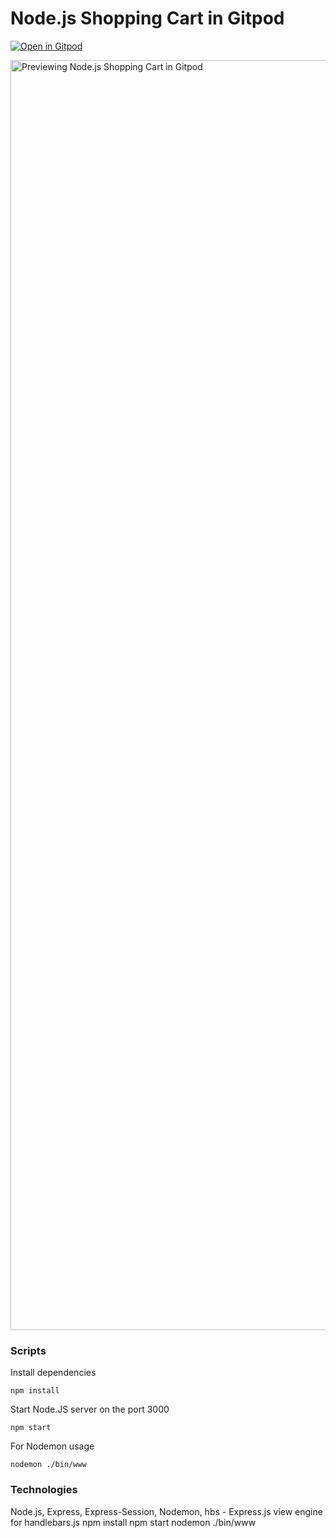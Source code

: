 # Node.js Shopping Cart in Gitpod

[![Open in Gitpod](https://gitpod.io/button/open-in-gitpod.svg?longCache=true)](https://gitpod.io#https://github.com/gitpod-io/nodejs-shopping-cart)

<img width="2032" alt="Previewing Node.js Shopping Cart in Gitpod" src="https://user-images.githubusercontent.com/3082655/48342874-274f4700-e671-11e8-970c-32b2ba1fdba1.png">

### Scripts

Install dependencies

```shell
npm install
```

Start Node.JS server on the port 3000

```shell
npm start
```

For Nodemon usage

```shell
nodemon ./bin/www
```

### Technologies

Node.js, Express, Express-Session, Nodemon, hbs - Express.js view engine for handlebars.js
npm install
npm start
nodemon ./bin/www
